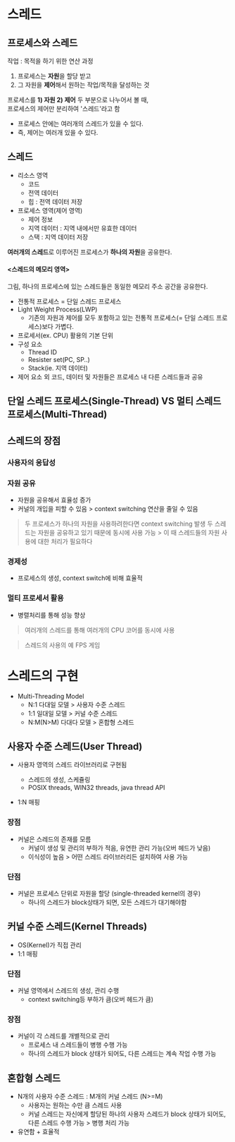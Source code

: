 # 스레드

## 프로세스와 스레드
작업 : 목적을 하기 위한 연산 과정

1. 프로세스는 **자원**을 할당 받고
2. 그 자원을 **제어**해서 원하는 작업/목적을 달성하는 것

프로세스를 **1) 자원 2) 제어** 두 부분으로 나누어서 볼 때, <br>
프로세스의 제어만 분리하여 '스레드'라고 함
- 프로세스 안에는 여러개의 스레드가 있을 수 있다.
- 즉, 제어는 여러개 있을 수 있다.

## 스레드
- 리소스 영역
  - 코드
  - 전역 데이터
  - 힙 : 전역 데이터 저장
- 프로세스 영역(제어 영역)
  - 제어 정보
  - 지역 데이터 : 지역 내에서만 유효한 데이터
  - 스택 : 지역 데이터 저장
 
 **여러개의 스레드**로 이루어진 프로세스가 **하나의 자원**을 공유한다.

#### <스레드의 메모리 영역>
그림, 하나의 프로세스에 있는 스레드들은 동일한 메모리 주소 공간을 공유한다.

- 전통적 프로세스 = 단일 스레드 프로세스
- Light Weight Process(LWP)
  - 기존의 자원과 제어를 모두 포함하고 있는 전통적 프로세스(= 단일 스레드 프로세스)보다 가볍다. 
- 프로세서(ex. CPU) 활용의 기본 단위
- 구성 요소
  - Thread ID
  - Resister set(PC, SP..)
  - Stack(ie. 지역 데이터)
- 제어 요소 외 코드, 데이터 및 자원들은 프로세스 내 다른 스레드들과 공유 

## 단일 스레드 프로세스(Single-Thread) VS 멀티 스레드 프로세스(Multi-Thread)

## 스레드의 장점
### 사용자의 응답성


### 자원 공유
- 자원을 공유해서 효율성 증가 
- 커널의 개입을 피할 수 있음 > context switching 연산을 줄일 수 있음
> 두 프로세스가 하나의 자원을 사용하려한다면 context switching 발생
> 두 스레드는 자원을 공유하고 있기 때문에 동시에 사용 가능 > 이 때 스레드들의 자원 사용에 대한 처리가 필요하다

### 경제성
- 프로세스의 생성, context switch에 비해 효율적

### 멀티 프로세서 활용
- 병렬처리를 통해 성능 향상
> 여러개의 스레드를 통해 여러개의 CPU 코어를 동시에 사용

> 스레드의 사용의 예
> FPS 게임

# 스레드의 구현
- Multi-Threading Model
  - N:1 다대일 모델 > 사용자 수준 스레드
  - 1:1 일대일 모델 > 커널 수준 스레드
  - N:M(N>M) 다대다 모델 > 혼합형 스레드

## 사용자 수준 스레드(User Thread)
- 사용자 영역의 스레드 라이브러리로 구현됨
  - 스레드의 생성, 스케쥴링
  - POSIX threads, WIN32 threads, java thread API 

- 1:N 매핑

### 장점
- 커널은 스레드의 존재를 모름
  - 커널이 생성 및 관리의 부하가 적음, 유연한 관리 가능(오버 헤드가 낮음)
  - 이식성이 높음 > 어떤 스레드 라이브러리든 설치하여 사용 가능
 ### 단점
 - 커널은 프로세스 단위로 자원을 할당 (single-threaded kernel의 경우)
   - 하나의 스레드가 block상태가 되면, 모든 스레드가 대기해야함 


## 커널 수준 스레드(Kernel Threads)
- OS(Kernel)가 직접 관리
- 1:1 매핑
### 단점
- 커널 영역에서 스레드의 생성, 관리 수행
  - context switching등 부하가 큼(오버 헤드가 큼)
### 장점
- 커널이 각 스레드를 개별적으로 관리
  - 프로세스 내 스레드들이 병행 수행 가능
  - 하나의 스레드가 block 상태가 되어도, 다른 스레드는 계속 작업 수행 가능

## 혼합형 스레드
- N개의 사용자 수준 스레드 : M개의 커널 스레드 (N>=M)
  - 사용자는 원하는 수만 큼 스레드 사용
  - 커널 스레드는 자신에게 할당된 하나의 사용자 스레드가 block 상태가 되어도, 다른 스레드 수행 가능 > 병행 처리 가능
- 유연함 + 효율적 
